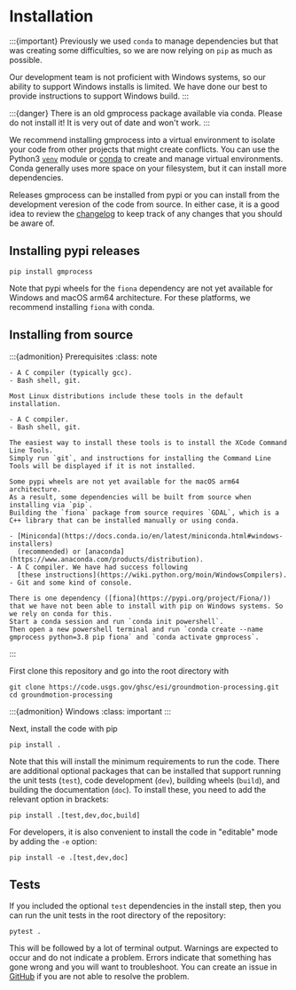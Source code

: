 # Installation

:::{important}
Previously we used `conda` to manage dependencies but that was creating some difficulties, so we are now relying on `pip` as much as possible.

Our development team is not proficient with Windows systems, so our ability to support Windows installs is limited.
We have done our best to provide instructions to support Windows build.
:::

:::{danger}
There is an old gmprocess package available via conda.
Please do not install it!
It is very out of date and won't work.
:::

We recommend installing gmprocess into a virtual environment to isolate your code from other projects that might create conflicts.
You can use the Python3 [`venv`](https://docs.python.org/3/library/venv.html) module or [conda](https://conda.io/projects/conda/en/latest/user-guide/tasks/manage-environments.html) to create and manage virtual environments.
Conda generally uses more space on your filesystem, but it can install more dependencies.

Releases gmprocess can be installed from pypi or you can install from the development
veresion of the code from source. In either case, it is a good idea to review the 
[changelog](../developer/changelog) to keep track of any changes that you should be
aware of. 

## Installing pypi releases

```
pip install gmprocess
```

Note that pypi wheels for the `fiona` dependency are not yet available for Windows and
macOS arm64 architecture. For these platforms, we recommend installing `fiona` with
conda.

## Installing from source

:::{admonition} Prerequisites
:class: note

```{tab} Linux
- A C compiler (typically gcc).
- Bash shell, git.

Most Linux distributions include these tools in the default installation.
```

```{tab} macOS
- A C compiler.
- Bash shell, git.

The easiest way to install these tools is to install the XCode Command Line Tools.
Simply run `git`, and instructions for installing the Command Line Tools will be displayed if it is not installed.

Some pypi wheels are not yet available for the macOS arm64 architecture.
As a result, some dependencies will be built from source when installing via `pip`.
Building the `fiona` package from source requires `GDAL`, which is a C++ library that can be installed manually or using conda.
```

```{tab} Windows
- [Miniconda](https://docs.conda.io/en/latest/miniconda.html#windows-installers) 
  (recommended) or [anaconda](https://www.anaconda.com/products/distribution).
- A C compiler. We have had success following 
  [these instructions](https://wiki.python.org/moin/WindowsCompilers).
- Git and some kind of console.

There is one dependency ([fiona](https://pypi.org/project/Fiona/)) that we have not been able to install with pip on Windows systems. So we rely on conda for this.
Start a conda session and run `conda init powershell`.
Then open a new powershell terminal and run `conda create --name gmprocess python=3.8 pip fiona` and `conda activate gmprocess`.
```

:::

First clone this repository and go into the root directory with

```
git clone https://code.usgs.gov/ghsc/esi/groundmotion-processing.git
cd groundmotion-processing
```

:::{admonition} Windows
:class: important
:::

Next, install the code with pip

```
pip install .
```

Note that this will install the minimum requirements to run the code.
There are additional optional packages that can be installed that support running the unit tests (`test`), code development (`dev`), building wheels (`build`), and building the documentation (`doc`).
To install these, you need to add the relevant option in brackets:

```
pip install .[test,dev,doc,build]
```

For developers, it is also convenient to install the code in "editable" mode by adding the `-e` option:

```
pip install -e .[test,dev,doc]
```

## Tests

If you included the optional `test` dependencies in the install step, then you can run the unit tests in the root directory of the repository:

```
pytest .
```

This will be followed by a lot of terminal output.
Warnings are expected to occur and do not indicate a problem.
Errors indicate that something has gone wrong and you will want to troubleshoot.
You can create an issue in [GitHub](https://code.usgs.gov/ghsc/esi/groundmotion-processing/issues) if you are not able to resolve the problem.
